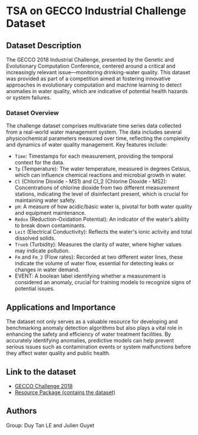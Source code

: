 # TSA on GECCO Industrial Challenge Dataset

## Dataset Description

The GECCO 2018 Industrial Challenge, presented by the Genetic and Evolutionary Computation Conference, centered around a critical and increasingly relevant issue—monitoring drinking-water quality. This dataset was provided as part of a competition aimed at fostering innovative approaches in evolutionary computation and machine learning to detect anomalies in water quality, which are indicative of potential health hazards or system failures.

### Dataset Overview
The challenge dataset comprises multivariate time series data collected from a real-world water management system. The data includes several physicochemical parameters measured over time, reflecting the complexity and dynamics of water quality management. Key features include:

- `Time`: Timestamps for each measurement, providing the temporal context for the data.
- `Tp` (Temperature): The water temperature, measured in degrees Celsius, which can influence chemical reactions and microbial growth in water.
- `Cl` (Chlorine Dioxide - MS1) and Cl_2 (Chlorine Dioxide - MS2): Concentrations of chlorine dioxide from two different measurement stations, indicating the level of disinfectant present, which is crucial for maintaining water safety.
- `pH`: A measure of how acidic/basic water is, pivotal for both water quality and equipment maintenance.
- `Redox` (Reduction-Oxidation Potential): An indicator of the water’s ability to break down contaminants.
- `Leit` (Electrical Conductivity): Reflects the water's ionic activity and total dissolved solids.
- `Trueb` (Turbidity): Measures the clarity of water, where higher values may indicate pollution.
- `Fm` and `Fm_2` (Flow rates): Recorded at two different water lines, these indicate the volume of water flow, essential for detecting leaks or changes in water demand.
- EVENT: A boolean label identifying whether a measurement is considered an anomaly, crucial for training models to recognize signs of potential issues.

## Applications and Importance

The dataset not only serves as a valuable resource for developing and benchmarking anomaly detection algorithms but also plays a vital role in enhancing the safety and efficiency of water treatment facilities. By accurately identifying anomalies, predictive models can help prevent serious issues such as contamination events or system malfunctions before they affect water quality and public health.

## Link to the dataset

- [GECCO Challenge 2018](https://www.spotseven.de/gecco/gecco-challenge/gecco-challenge-2018/)
- [Resource Package (contains the dataset)](https://www.spotseven.de/wp-content/uploads/2018/03/ResourcePackage2018.zip)

## Authors

Group: Duy Tan LE and Julien Guyet

